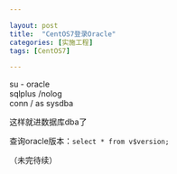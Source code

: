 ```yaml
---

layout: post
title:  "CentOS7登录Oracle"
categories: [实施工程]
tags: [CentOS7]

---
```


su - oracle  
sqlplus /nolog  
conn / as sysdba    

这样就进数据库dba了  

查询oracle版本：`select * from v$version;`

（未完待续）  